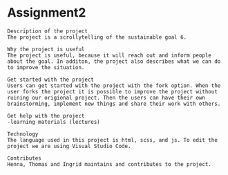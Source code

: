 # Assignment2

    Description of the project
    The project is a scrollytelling of the sustainable goal 6. 
    
    Why the project is useful
    The project is useful, because it will reach out and inform people about the goal. In additon, the project also describes what we can do to improve the situation. 
    
    Get started with the project
    Users can get started with the project with the fork option. When the user forks the project it is possible to improve the project without ruining our origional project. Then the users can have their own brainstorming, implement new things and share their work with others. 
    
    Get help with the project
    -learning materials (lectures)
    
    Technology
    The language used in this project is html, scss, and js. To edit the project we are using Visual Studio Code. 
    
    Contributes
    Henna, Thomas and Ingrid maintains and contributes to the project. 
